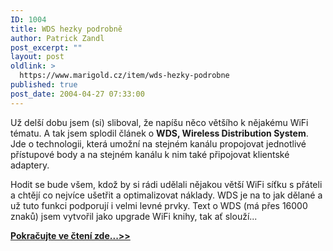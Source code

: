 ```yaml
---
ID: 1004
title: WDS hezky podrobně
author: Patrick Zandl
post_excerpt: ""
layout: post
oldlink: >
  https://www.marigold.cz/item/wds-hezky-podrobne
published: true
post_date: 2004-04-27 07:33:00
---
```

<p>
<p>
Už delší dobu jsem (si) sliboval, že napíšu něco většího k nějakému WiFi tématu. A tak jsem splodil článek o <STRONG>WDS, Wireless Distribution System</STRONG>. Jde o technologii, která umožní na stejném kanálu propojovat jednotlivé přístupové body a na stejném kanálu k nim také připojovat klientské adaptery. </p>

<p>
Hodit se bude všem, kdož by si rádi udělali nějakou větší WiFi síťku s přáteli a chtějí co nejvíce ušetřit a optimalizovat náklady. WDS je na to jak dělané a už tuto funkci podporují i velmi levné prvky. Text o WDS (má přes 16000 znaků) jsem vytvořil jako upgrade WiFi knihy, tak ať slouží...</p>
<A href="/zacinajicim/wds040427.html">
<p>
<STRONG>Pokračujte ve čtení zde...&gt;&gt;</STRONG></p>
</A>
</p>
